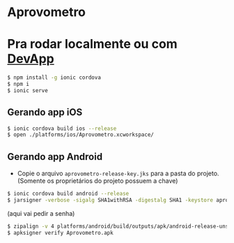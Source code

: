 # Aprovometro

# Pra rodar localmente ou com [DevApp](https://ionicframework.com/docs/pro/devapp/)
```bash
$ npm install -g ionic cordova
$ npm i
$ ionic serve
```

## Gerando app iOS
```bash
$ ionic cordova build ios --release
$ open ./platforms/ios/Aprovometro.xcworkspace/
```

## Gerando app Android
* Copie o arquivo `aprovometro-release-key.jks` para a pasta do projeto. (Somente os proprietários do projeto possuem a chave)
```bash
$ ionic cordova build android --release
$ jarsigner -verbose -sigalg SHA1withRSA -digestalg SHA1 -keystore aprovometro-release-key.jks platforms/android/build/outputs/apk/android-release-unsigned.apk aprovometroAlias
```
(aqui vai pedir a senha)
```bash
$ zipalign -v 4 platforms/android/build/outputs/apk/android-release-unsigned.apk Aprovometro.apk
$ apksigner verify Aprovometro.apk
```
